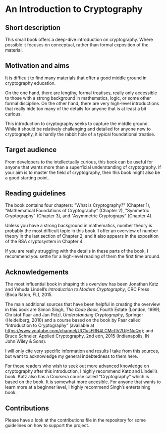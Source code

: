 # An Introduction to Cryptography


## Short description

This small book offers a deep-dive introduction on cryptography. Where possible it focuses on conceptual, rather than formal exposition of the material. 


## Motivation and aims

It is difficult to find many materials that offer a good middle ground in cryptography education. 

On the one hand, there are lengthy, formal treatises, really only accessible to those with a strong background in mathematics, logic, or some other formal discipline. On the other hand, there are very high-level introductions that really hide too many of the details for anyone that is at least a bit curious. 

This introduction to cryptography seeks to capture the middle ground. While it should be relatively challenging and detailed for anyone new to cryptography, it is hardly the rabbit hole of a typical foundational treatise. 


## Target audience

From developers to the intellectually curious, this book can be useful for anyone that wants more than a superficial understanding of cryptography. If your aim is to master the field of cryptography, then this book might also be a good starting point. 


## Reading guidelines

The book contains four chapters: "What is Cryptography?" (Chapter 1), "Mathematical Foundations of Cryptography" (Chapter 2), "Symmetric Cryptography" (Chapter 3), and "Asymmetric Cryptograpy" (Chapter 4).

Unless you have a strong background in mathematics, number theory is probably the most difficult topic in this book. I offer an overview of number theory in the last section of Chapter 2, and it also appears in the exposition of the RSA cryptosystem in Chapter 4.

If you are really struggling with the details in these parts of the book, I recommend you settle for a high-level reading of them the first time around. 


## Acknowledgements

The most influential book in shaping this overview has been Jonathan Katz and Yehuda Lindell’s _Introduction to Modern Cryptography_, CRC Press (Boca Raton, FL), 2015. 

The main additional sources that have been helpful in creating the overview in this book are Simon Singh, _The Code Book_, Fourth Estate (London, 1999); Christof Paar and Jan Pelzl, _Understanding Cryptography_, Springer (Heidelberg, 2010) and a course based on the book by Paar called “Introduction to Cryptography” (available at https://www.youtube.com/channel/UC1usFRN4LCMcfIV7UjHNuQg); and Bruce Schneier, Applied Cryptography, 2nd edn, 2015 (Indianapolis, IN: John Wiley & Sons). 

I will only cite very specific information and results I take from this sources, but want to acknowledge my general indebtedness to them here.  

For those readers who wish to seek out more advanced knowledge on cryptography after this introduction, I highly recommend Katz and Lindell’s book. Katz also has a Coursera course called “Cryptography” which is based on the book. It is somewhat more accesible. For anyone that wants to learn more at a beginner level, I highly recommend Singh’s entertaining book.


## Contributions

Please have a look at the contributions file in the repository for some guidelines on how to support the project.
